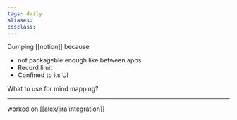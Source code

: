 ```yaml
---
tags: daily
aliases:
cssclass:
---
```


Dumping [[notion]] because 
- not packageble enough like between apps 
- Record limit
- Confined to its UI 

What to use for mind mapping? 

***

worked on [[alex/jira integration]] 

